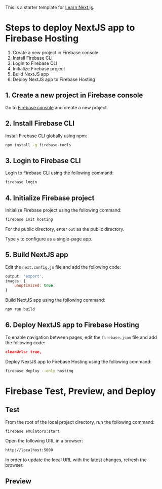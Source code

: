 This is a starter template for [Learn Next.js](https://nextjs.org/learn).

# Steps to deploy NextJS app to Firebase Hosting

1. Create a new project in Firebase console
2. Install Firebase CLI
3. Login to Firebase CLI
4. Initialize Firebase project
5. Build NextJS app
6. Deploy NextJS app to Firebase Hosting

## 1. Create a new project in Firebase console

Go to [Firebase console](https://console.firebase.google.com/) and create a new project.

## 2. Install Firebase CLI

Install Firebase CLI globally using npm:

```bash
npm install -g firebase-tools
```

## 3. Login to Firebase CLI

Login to Firebase CLI using the following command:

```bash
firebase login
```

## 4. Initialize Firebase project

Initialize Firebase project using the following command:

```bash
firebase init hosting
```
For the public directory, enter `out` as the public directory.

Type `y` to configure as a single-page app.

## 5. Build NextJS app

Edit the `next.config.js` file and add the following code:

```js
output: 'export',
images: {
    unoptimized: true,
}
```

Build NextJS app using the following command:

```bash
npm run build
```

## 6. Deploy NextJS app to Firebase Hosting

To enable navigation between pages, edit the `firebase.json` file and add the following code:

```json
cleanUrls: true,
```

Deploy NextJS app to Firebase Hosting using the following command:

```bash
firebase deploy --only hosting
```


# Firebase Test, Preview, and Deploy

## Test

From the root of the local project directory, run the following command:

```bash
firebase emulators:start
```

Open the following URL in a browser:

```bash
http://localhost:5000
```

In order to update the local URL with the latest changes, refresh the browser.

## Preview






